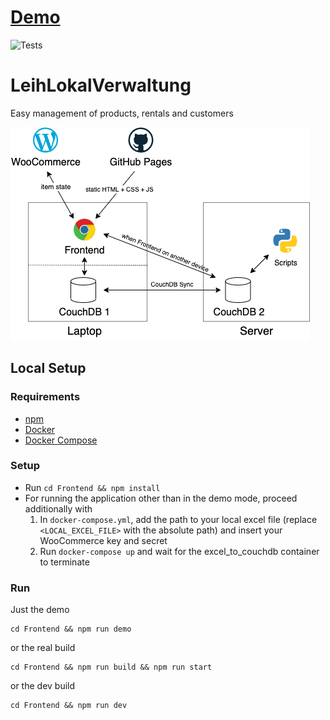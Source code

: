 # [Demo](https://leih-lokal.github.io/LeihLokalVerwaltung/demo)

![Tests](https://github.com/leih-lokal/LeihLokalVerwaltung/workflows/Test,%20Build%20and%20Deploy/badge.svg)

# LeihLokalVerwaltung

Easy management of products, rentals and customers

![Architecture](architecture.png)

## Local Setup

### Requirements

- [npm](https://github.com/npm/cli)
- [Docker](https://www.docker.com/)
- [Docker Compose](https://docs.docker.com/compose/install/)

### Setup

- Run `cd Frontend && npm install`
- For running the application other than in the demo mode, proceed additionally with 
	1. In `docker-compose.yml`, add the path to your local excel file (replace `<LOCAL_EXCEL_FILE>` with the absolute path) and insert your WooCommerce key and secret
	2. Run `docker-compose up` and wait for the excel_to_couchdb container to terminate

### Run

Just the demo

    cd Frontend && npm run demo

or the real build

    cd Frontend && npm run build && npm run start

or the dev build

    cd Frontend && npm run dev
